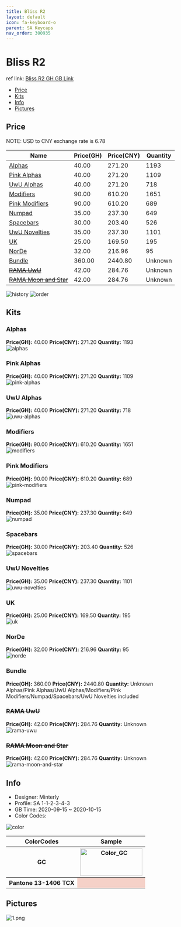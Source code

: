 ```yaml
---
title: Bliss R2 
layout: default
icon: fa-keyboard-o
parent: SA Keycaps
nav_order: 300935
---
```


# Bliss R2 

ref link: [Bliss R2 GH GB Link](https://geekhack.org/index.php?topic=108608)  
* [Price](#price)  
* [Kits](#kits)  
* [Info](#info)  
* [Pictures](#pictures)  


## Price  

NOTE: USD to CNY exchange rate is 6.78

| Name          | Price(GH)    |  Price(CNY) | Quantity |
| ------------- | ------------ |  ---------- | -------- |
|[Alphas](#alphas)|40.00|271.20|1193|
|[Pink Alphas](#pink-alphas)|40.00|271.20|1109|
|[UwU Alphas](#uwu-alphas)|40.00|271.20|718|
|[Modifiers](#modifiers)|90.00|610.20|1651|
|[Pink Modifiers](#pink-modifiers)|90.00|610.20|689|
|[Numpad](#numpad)|35.00|237.30|649|
|[Spacebars](#spacebars)|30.00|203.40|526|
|[UwU Novelties](#uwu-novelties)|35.00|237.30|1101|
|[UK](#uk)|25.00|169.50|195|
|[NorDe](#norde)|32.00|216.96|95|
|[Bundle](#bundle)|360.00|2440.80|Unknown|
|[~~RAMA UwU~~](#rama-uwu)|42.00|284.76|Unknown|
|[~~RAMA Moon and Star~~](#rama-moon-and-star)|42.00|284.76|Unknown|

<img src="{{ 'assets/images/sa-keycaps/blissr2/history.png' | relative_url }}" alt="history" class="image featured">
<img src="{{ 'assets/images/sa-keycaps/blissr2/order.png' | relative_url }}" alt="order" class="image featured">

## Kits  
### Alphas  
**Price(GH):** 40.00    **Price(CNY):** 271.20    **Quantity:** 1193  
<img src="{{ 'assets/images/sa-keycaps/blissr2/kits_pics/alphas.png' | relative_url }}" alt="alphas" class="image featured">

### Pink Alphas  
**Price(GH):** 40.00    **Price(CNY):** 271.20    **Quantity:** 1109  
<img src="{{ 'assets/images/sa-keycaps/blissr2/kits_pics/pink-alphas.png' | relative_url }}" alt="pink-alphas" class="image featured">

### UwU Alphas  
**Price(GH):** 40.00    **Price(CNY):** 271.20    **Quantity:** 718  
<img src="{{ 'assets/images/sa-keycaps/blissr2/kits_pics/uwu-alphas.png' | relative_url }}" alt="uwu-alphas" class="image featured">

### Modifiers  
**Price(GH):** 90.00    **Price(CNY):** 610.20    **Quantity:** 1651  
<img src="{{ 'assets/images/sa-keycaps/blissr2/kits_pics/modifiers.png' | relative_url }}" alt="modifiers" class="image featured">

### Pink Modifiers  
**Price(GH):** 90.00    **Price(CNY):** 610.20    **Quantity:** 689  
<img src="{{ 'assets/images/sa-keycaps/blissr2/kits_pics/pink-modifiers.png' | relative_url }}" alt="pink-modifiers" class="image featured">

### Numpad  
**Price(GH):** 35.00    **Price(CNY):** 237.30    **Quantity:** 649  
<img src="{{ 'assets/images/sa-keycaps/blissr2/kits_pics/numpad.png' | relative_url }}" alt="numpad" class="image featured">

### Spacebars  
**Price(GH):** 30.00    **Price(CNY):** 203.40    **Quantity:** 526  
<img src="{{ 'assets/images/sa-keycaps/blissr2/kits_pics/spacebars.png' | relative_url }}" alt="spacebars" class="image featured">

### UwU Novelties  
**Price(GH):** 35.00    **Price(CNY):** 237.30    **Quantity:** 1101  
<img src="{{ 'assets/images/sa-keycaps/blissr2/kits_pics/uwu-novelties.png' | relative_url }}" alt="uwu-novelties" class="image featured">

### UK  
**Price(GH):** 25.00    **Price(CNY):** 169.50    **Quantity:** 195  
<img src="{{ 'assets/images/sa-keycaps/blissr2/kits_pics/uk.png' | relative_url }}" alt="uk" class="image featured">

### NorDe  
**Price(GH):** 32.00    **Price(CNY):** 216.96    **Quantity:** 95  
<img src="{{ 'assets/images/sa-keycaps/blissr2/kits_pics/norde.png' | relative_url }}" alt="norde" class="image featured">

### Bundle  
**Price(GH):** 360.00    **Price(CNY):** 2440.80    **Quantity:** Unknown  
Alphas/Pink Alphas/UwU Alphas/Modifiers/Pink Modifiers/Numpad/Spacebars/UwU Novelties included

### ~~RAMA UwU~~  
**Price(GH):** 42.00    **Price(CNY):** 284.76    **Quantity:** Unknown  
<img src="{{ 'assets/images/sa-keycaps/blissr2/kits_pics/rama-uwu.png' | relative_url }}" alt="rama-uwu" class="image featured">

### ~~RAMA Moon and Star~~  
**Price(GH):** 42.00    **Price(CNY):** 284.76    **Quantity:** Unknown  
<img src="{{ 'assets/images/sa-keycaps/blissr2/kits_pics/rama-moon-and-star.png' | relative_url }}" alt="rama-moon-and-star" class="image featured">


## Info  
* Designer: Minterly  
* Profile: SA 1-1-2-3-4-3  
* GB Time: 2020-09-15 ~ 2020-10-15  
* Color Codes:  

<img src="{{ 'assets/images/sa-keycaps/blissr2/color.jpg' | relative_url }}" alt="color" class="image featured">
<table style="width:100%">
  <tr>
    <th>ColorCodes</th>
    <th>Sample</th>
  </tr>
  <tr>
    <th>GC</th>
    <th><img src="{{ 'assets/images/sa-keycaps/SP_ColorCodes/abs/SP_Abs_ColorCodes_GC.png' | relative_url }}" alt="Color_GC" height="75" width="170"></th>
  </tr>
  <tr>
    <th>Pantone 13-1406 TCX</th>
    <th style="background-color: #F5D1C8;">&#160;</th>
  </tr>
</table>

## Pictures  
<img src="{{ 'assets/images/sa-keycaps/blissr2/rendering_pics/1.png' | relative_url }}" alt="1.png" class="image featured">
